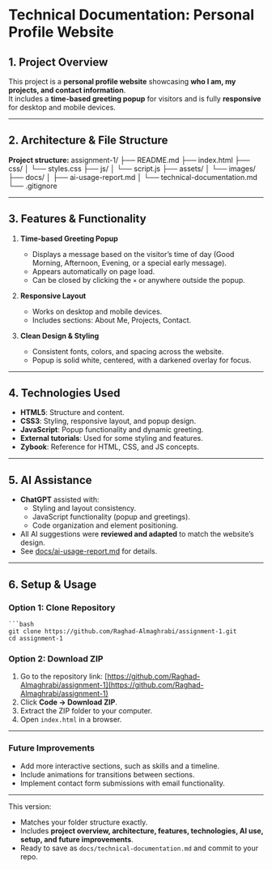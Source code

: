 # Technical Documentation: Personal Profile Website

## 1. Project Overview
This project is a **personal profile website** showcasing **who I am, my projects, and contact information**.  
It includes a **time-based greeting popup** for visitors and is fully **responsive** for desktop and mobile devices.

---

## 2. Architecture & File Structure
**Project structure:**
assignment-1/
├── README.md
├── index.html
├── css/
│   └── styles.css
├── js/
│   └── script.js
├── assets/
│   └── images/
├── docs/
│   ├── ai-usage-report.md
│   └── technical-documentation.md
└── .gitignore


---

## 3. Features & Functionality
1. **Time-based Greeting Popup**
   - Displays a message based on the visitor’s time of day (Good Morning, Afternoon, Evening, or a special early message).  
   - Appears automatically on page load.  
   - Can be closed by clicking the `×` or anywhere outside the popup.

2. **Responsive Layout**
   - Works on desktop and mobile devices.  
   - Includes sections: About Me, Projects, Contact.

3. **Clean Design & Styling**
   - Consistent fonts, colors, and spacing across the website.  
   - Popup is solid white, centered, with a darkened overlay for focus.

---

## 4. Technologies Used
- **HTML5**: Structure and content.  
- **CSS3**: Styling, responsive layout, and popup design.  
- **JavaScript**: Popup functionality and dynamic greeting.  
- **External tutorials**: Used for some styling and features.  
- **Zybook**: Reference for HTML, CSS, and JS concepts.  

---

## 5. AI Assistance
- **ChatGPT** assisted with:  
  - Styling and layout consistency.  
  - JavaScript functionality (popup and greetings).  
  - Code organization and element positioning.  
- All AI suggestions were **reviewed and adapted** to match the website’s design.  
- See [docs/ai-usage-report.md](ai-usage-report.md) for details.

---

## 6. Setup & Usage
### Option 1: Clone Repository
    ```bash
    git clone https://github.com/Raghad-Almaghrabi/assignment-1.git
    cd assignment-1

### Option 2: Download ZIP
1. Go to the repository link: [https://github.com/Raghad-Almaghrabi/assignment-1](https://github.com/Raghad-Almaghrabi/assignment-1)  
2. Click **Code → Download ZIP**.  
3. Extract the ZIP folder to your computer.  
4. Open `index.html` in a browser.

---

### Future Improvements
- Add more interactive sections, such as skills and a timeline.  
- Include animations for transitions between sections.  
- Implement contact form submissions with email functionality.


---

This version:  
- Matches your folder structure exactly.  
- Includes **project overview, architecture, features, technologies, AI use, setup, and future improvements**.  
- Ready to save as `docs/technical-documentation.md` and commit to your repo.  
